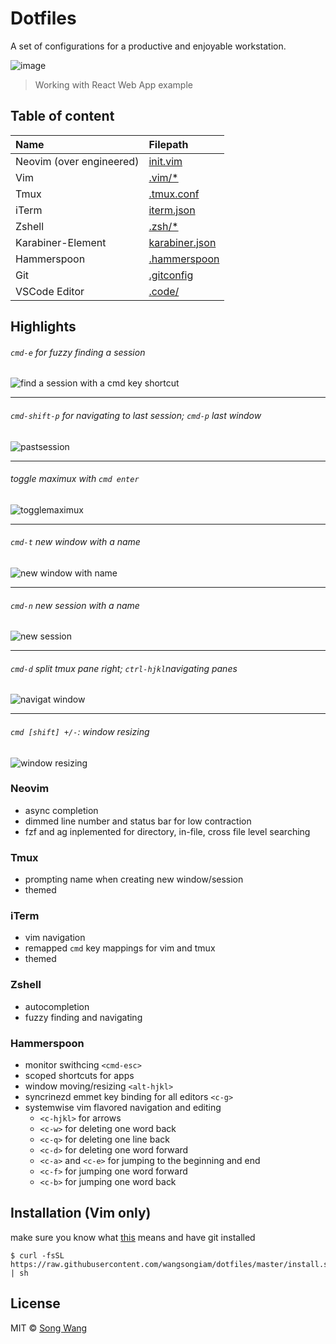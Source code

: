 # Dotfiles
A set of configurations for a productive and enjoyable workstation.

![image](https://user-images.githubusercontent.com/19645990/30446751-0c6aa932-9958-11e7-9337-3d4efea9f2ad.png)
> Working with React Web App example

## Table of content

|  Name| Filepath |
|:--|:--|
| Neovim (over engineered) | [init.vim](./nvim/init.vim) |
| Vim | [.vim/*](./.vim/.vimrc) |
| Tmux | [.tmux.conf](./.tmux.conf) |
| iTerm | [iterm.json](./iterm.json) |
| Zshell | [.zsh/*](./.zsh/) |
| Karabiner-Element | [karabiner.json](./karabiner.json) |
| Hammerspoon | [.hammerspoon](./.hammerspoon/) |
| Git | [.gitconfig](./.gitconfig) |
| VSCode Editor |[.code/](./.code)  |

## Highlights
###### `cmd-e` for fuzzy finding a session
![find a session with a cmd key shortcut](https://cdn.rawgit.com/wangsongiam/dotfiles/c16e408d/demo/navi%20session.gif)
***
###### `cmd-shift-p` for navigating to last session; `cmd-p` last window
![pastsession](https://cdn.rawgit.com/wangsongiam/dotfiles/9c653ff5/demo/cmd-e.gif)


***
###### toggle maximux with `cmd enter`
![togglemaximux](https://user-images.githubusercontent.com/19645990/30446151-4e3a1002-9956-11e7-971c-ee5784e4bdd2.gif)

***
###### `cmd-t` new window with a name
![new window with name](https://cdn.rawgit.com/wangsongiam/dotfiles/c16e408d/demo/new%20window.gif)

***
###### `cmd-n` new session with a name
![new session](https://cdn.rawgit.com/wangsongiam/dotfiles/c16e408d/demo/new%20session.gif)

***
###### `cmd-d` split tmux pane right; `ctrl-hjkl`navigating panes
![navigat
window](https://user-images.githubusercontent.com/19645990/30446149-4e2d9b06-9956-11e7-9c19-079d97560f0f.gif)

***
###### `cmd [shift] +/-`: window resizing
![window resizing](https://cdn.rawgit.com/wangsongiam/dotfiles/8f92a1ea/demo/resizing.gif)

### Neovim
  * async completion
  * dimmed line number and status bar for low contraction
  * fzf and ag inplemented for directory, in-file, cross file level searching
### Tmux 
  * prompting name when creating new window/session
  * themed
### iTerm
  * vim navigation
  * remapped `cmd` key mappings for vim and tmux
  * themed
### Zshell
  * autocompletion
  * fuzzy finding and navigating
### Hammerspoon
  * monitor swithcing `<cmd-esc>`
  * scoped shortcuts for apps 
  * window moving/resizing `<alt-hjkl>`
  * syncrinezd emmet key binding for all editors `<c-g>`
  * systemwise vim flavored navigation and editing
    * `<c-hjkl>` for arrows
    * `<c-w>` for deleting one word back
    * `<c-q>` for deleting one line back
    * `<c-d>` for deleting one word forward
    * `<c-a>` and `<c-e>` for jumping to the beginning and end
    * `<c-f>` for jumping one word forward
    * `<c-b>` for jumping one word back


## Installation (Vim only)
make sure you know what [this](https://github.com/wangsongiam/dotfiles/blob/master/install.sh) means and have git installed

```
$ curl -fsSL https://raw.githubusercontent.com/wangsongiam/dotfiles/master/install.sh | sh
```

## License
MIT © [Song Wang](https://songwang.io)
